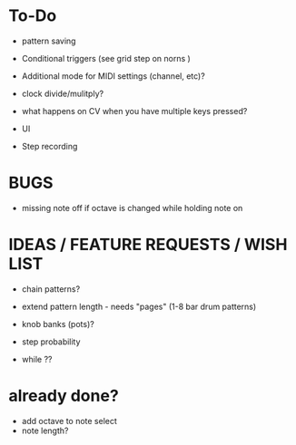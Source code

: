 # To-Do 

* pattern saving

* Conditional triggers (see grid step on norns )

* Additional mode for MIDI settings (channel, etc)?

* clock divide/mulitply?

* what happens on CV when you have multiple keys pressed?

* UI

* Step recording


# BUGS

* missing note off if octave is changed while holding note on



# IDEAS / FEATURE REQUESTS / WISH LIST

* chain patterns?

* extend pattern length - needs "pages" (1-8 bar drum patterns)

* knob banks (pots)?

* step probability

* while ??


# already done?

* add octave to note select
* note length?
